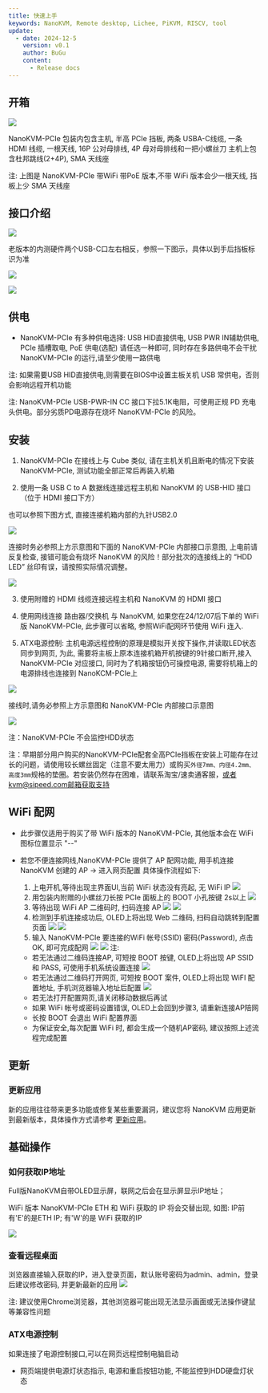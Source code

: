 ```yaml
---
title: 快速上手
keywords: NanoKVM, Remote desktop, Lichee, PiKVM, RISCV, tool
update:
  - date: 2024-12-5
    version: v0.1
    author: BuGu
    content:
      - Release docs
---
```


## 开箱

![](./../../../assets/NanoKVM/unbox/PCIe_unbox.jpg)

NanoKVM-PCIe 包装内包含主机, 半高 PCIe 挡板, 两条 USBA-C线缆, 一条 HDMI 线缆, 一根天线, 16P 公对母排线, 4P 母对母排线和一把小螺丝刀
主机上包含杜邦跳线(2+4P), SMA 天线座

注: 上图是 NanoKVM-PCIe 带WiFi 带PoE 版本,不带 WiFi 版本会少一根天线, 挡板上少 SMA 天线座

## 接口介绍

![](./../../../assets/NanoKVM/unbox/PCIe_new_interface.jpg)

老版本的内测硬件两个USB-C口左右相反，参照一下图示，具体以到手后挡板标识为准

![](./../../../assets/NanoKVM/unbox/PCIe-Interface1.png)

![](./../../../assets/NanoKVM/unbox/PCIe-Interface2.png)


## 供电

+ NanoKVM-PCIe 有多种供电选择: USB HID直接供电, USB PWR IN辅助供电, PCIe 插槽取电, PoE 供电(选配) 请任选一种即可, 同时存在多路供电不会干扰 NanoKVM-PCIe 的运行,请至少使用一路供电

注: 如果需要USB HID直接供电,则需要在BIOS中设置主板关机 USB 常供电，否则会影响远程开机功能

注: NanoKVM-PCIe USB-PWR-IN CC 接口下拉5.1K电阻，可使用正规 PD 充电头供电。部分劣质PD电源存在烧坏 NanoKVM-PCIe 的风险。

## 安装

1. NanoKVM-PCIe 在接线上与 Cube 类似, 请在主机关机且断电的情况下安装 NanoKVM-PCIe, 测试功能全部正常后再装入机箱

2. 使用一条 USB C to A 数据线连接远程主机和 NanoKVM 的 USB-HID 接口（位于 HDMI 接口下方）

也可以参照下图方式, 直接连接机箱内部的九针USB2.0

![](./../../../assets/NanoKVM/unbox/PCIe-USB.jpg)

连接时务必参照上方示意图和下面的 NanoKVM-PCIe 内部接口示意图, 上电前请反复检查, 接错可能会有烧坏 NanoKVM 的风险！部分批次的连接线上的 “HDD LED” 丝印有误，请按照实际情况调整。

![](./../../../assets/NanoKVM/unbox/PCIe-Pin.jpg)

3. 使用附赠的 HDMI 线缆连接远程主机和 NanoKVM 的 HDMI 接口

4. 使用网线连接 路由器/交换机 与 NanoKVM, 如果您在24/12/07后下单的 WiFi 版 NanoKVM-PCIe, 此步骤可以省略, 参照WiFi配网环节使用 WiFi 连入.

5. ATX电源控制: 主机电源远程控制的原理是模拟开关按下操作,并读取LED状态同步到网页, 为此, 需要将主板上原本连接机箱开机按键的9针接口断开,接入 NanoKVM-PCIe 对应接口, 同时为了机箱按钮仍可操控电源, 需要将机箱上的电源排线也连接到 NanoKCM-PCIe上

![](./../../../assets/NanoKVM/unbox/PCIe-ATX.jpg)

接线时,请务必参照上方示意图和 NanoKVM-PCIe 内部接口示意图

![](./../../../assets/NanoKVM/unbox/PCIe-Pin.jpg)

注：NanoKVM-PCIe 不会监控HDD状态

注：早期部分用户购买的NanoKVM-PCIe配套全高PCIe挡板在安装上可能存在过长的问题，请使用较长螺丝固定（注意不要太用力）或购买`外径7mm、内径4.2mm、高度3mm`规格的垫圈。若安装仍然存在困难，请联系淘宝/速卖通客服，或者kvm@sipeed.com邮箱获取支持

## WiFi 配网

+ 此步骤仅适用于购买了带 WiFi 版本的 NanoKVM-PCIe, 其他版本会在 WiFi 图标位置显示 "--"

+ 若您不便连接网线,NanoKVM-PCIe 提供了 AP 配网功能, 用手机连接 NanoKVM 创建的 AP -> 进入网页配置
  具体操作流程如下:
  1. 上电开机,等待出现主界面UI,当前 WiFi 状态没有亮起, 无 WiFi IP
    ![](./../../../assets/NanoKVM/unbox/wifi0.jpg)
  2. 用包装内附赠的小螺丝刀长按 PCIe 面板上的 BOOT 小孔按键 2s以上
    ![](./../../../assets/NanoKVM/unbox/wifi1.jpg)
  3. 等待出现 WiFi AP 二维码时, 扫码连接 AP
    ![](./../../../assets/NanoKVM/unbox/wifi2.jpg)
    ![](./../../../assets/NanoKVM/unbox/wifi3.jpg)
  4. 检测到手机连接成功后, OLED上将出现 Web 二维码, 扫码自动跳转到配置页面
    ![](./../../../assets/NanoKVM/unbox/wifi5.jpg)
    ![](./../../../assets/NanoKVM/unbox/wifi6.jpg)
  5. 输入 NanoKVM-PCIe 要连接的WiFi 帐号(SSID) 密码(Password), 点击OK, 即可完成配网
    ![](./../../../assets/NanoKVM/unbox/wifi8.jpg)
    ![](./../../../assets/NanoKVM/unbox/wifi9.jpg)
  注: 
  + 若无法通过二维码连接AP, 可短按 BOOT 按键, OLED上将出现 AP SSID 和 PASS, 可使用手机系统设置连接
    ![](./../../../assets/NanoKVM/unbox/wifi4.jpg)
  + 若无法通过二维码打开网页, 可短按 BOOT 案件, OLED上将出现 WiFI 配置地址, 手机浏览器输入地址后配置
    ![](./../../../assets/NanoKVM/unbox/wifi7.jpg)
  + 若无法打开配置网页,请关闭移动数据后再试
  + 如果 WiFi 帐号或密码设置错误, OLED上会回到步骤3, 请重新连接AP陪网
  + 长按 BOOT 会退出 WiFi 配置界面
  + 为保证安全,每次配置 WiFi 时, 都会生成一个随机AP密码, 建议按照上述流程完成配置

## 更新

### 更新应用

新的应用往往带来更多功能或修复某些重要漏洞，建议您将 NanoKVM 应用更新到最新版本，具体操作方式请参考 [更新应用](https://wiki.sipeed.com/hardware/zh/kvm/NanoKVM/system/updating.html)。

## 基础操作

### 如何获取IP地址

Full版NanoKVM自带OLED显示屏，联网之后会在显示屏显示IP地址；

WiFi 版本 NanoKVM-PCIe ETH 和 WiFi 获取的 IP 将会交替出现, 如图: IP前有'E'的是ETH IP; 有'W'的是 WiFi 获取的IP

![](./../../../assets/NanoKVM/unbox/wifi9.jpg)

### 查看远程桌面

浏览器直接输入获取的IP，进入登录页面，默认账号密码为admin、admin，登录后建议修改密码, 并更新最新的应用
![](./../../../assets/NanoKVM/unbox/unbox_9.png)

注: 建议使用Chrome浏览器，其他浏览器可能出现无法显示画面或无法操作键鼠等兼容性问题

### ATX电源控制

如果连接了电源控制接口,可以在网页远程控制电脑启动

+ 网页端提供电源灯状态指示, 电源和重启按钮功能, 不能监控到HDD硬盘灯状态

